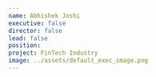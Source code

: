 ```yaml
---
name: Abhishek Joshi
executive: false
director: false
lead: false
position:  
project: FinTech Industry
image: ../assets/default_exec_image.png
---
```

